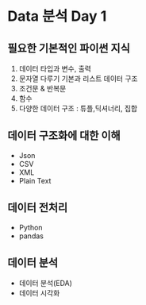 # Data 분석 Day 1

## 필요한 기본적인 파이썬 지식
1. 데이터 타입과 변수, 출력
1. 문자열 다루기 기본과 리스트 데이터 구조
1. 조건문 & 반복문
1. 함수
1. 다양한 데이터 구조 : 튜플,딕셔너리, 집합

## 데이터 구조화에 대한 이해
 - Json
 - CSV
 - XML
 - Plain Text

## 데이터 전처리
 - Python
 - pandas
 
## 데이터 분석
 - 데이터 분석(EDA)
 - 데이터 시각화
 
